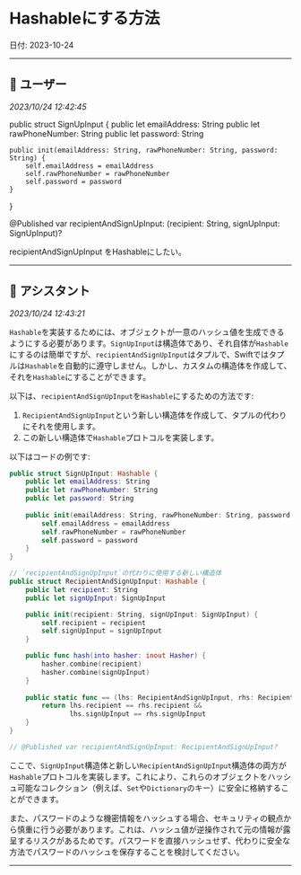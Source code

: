 # Hashableにする方法

日付: 2023-10-24

---

## 👤 ユーザー
*2023/10/24 12:42:45*

public struct SignUpInput {
    public let emailAddress: String
    public let rawPhoneNumber: String
    public let password: String
    
    public init(emailAddress: String, rawPhoneNumber: String, password: String) {
        self.emailAddress = emailAddress
        self.rawPhoneNumber = rawPhoneNumber
        self.password = password
    }
}

@Published var recipientAndSignUpInput: (recipient: String, signUpInput: SignUpInput)?

recipientAndSignUpInput をHashableにしたい。

---

## 🤖 アシスタント
*2023/10/24 12:43:21*

`Hashable`を実装するためには、オブジェクトが一意のハッシュ値を生成できるようにする必要があります。`SignUpInput`は構造体であり、それ自体が`Hashable`にするのは簡単ですが、`recipientAndSignUpInput`はタプルで、Swiftではタプルは`Hashable`を自動的に遵守しません。しかし、カスタムの構造体を作成して、それを`Hashable`にすることができます。

以下は、`recipientAndSignUpInput`を`Hashable`にするための方法です:

1. `RecipientAndSignUpInput`という新しい構造体を作成して、タプルの代わりにそれを使用します。
2. この新しい構造体で`Hashable`プロトコルを実装します。

以下はコードの例です:

```swift
public struct SignUpInput: Hashable {
    public let emailAddress: String
    public let rawPhoneNumber: String
    public let password: String
    
    public init(emailAddress: String, rawPhoneNumber: String, password: String) {
        self.emailAddress = emailAddress
        self.rawPhoneNumber = rawPhoneNumber
        self.password = password
    }
}

// `recipientAndSignUpInput`の代わりに使用する新しい構造体
public struct RecipientAndSignUpInput: Hashable {
    public let recipient: String
    public let signUpInput: SignUpInput

    public init(recipient: String, signUpInput: SignUpInput) {
        self.recipient = recipient
        self.signUpInput = signUpInput
    }

    public func hash(into hasher: inout Hasher) {
        hasher.combine(recipient)
        hasher.combine(signUpInput)
    }
    
    public static func == (lhs: RecipientAndSignUpInput, rhs: RecipientAndSignUpInput) -> Bool {
        return lhs.recipient == rhs.recipient &&
               lhs.signUpInput == rhs.signUpInput
    }
}

// @Published var recipientAndSignUpInput: RecipientAndSignUpInput?
```

ここで、`SignUpInput`構造体と新しい`RecipientAndSignUpInput`構造体の両方が`Hashable`プロトコルを実装します。これにより、これらのオブジェクトをハッシュ可能なコレクション（例えば、`Set`や`Dictionary`のキー）に安全に格納することができます。

また、パスワードのような機密情報をハッシュする場合、セキュリティの観点から慎重に行う必要があります。これは、ハッシュ値が逆操作されて元の情報が露呈するリスクがあるためです。パスワードを直接ハッシュせず、代わりに安全な方法でパスワードのハッシュを保存することを検討してください。

---
